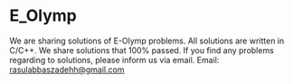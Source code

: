 # E_Olymp
We are sharing solutions of E-Olymp problems. All solutions are written in C/C++. We share solutions that 100% passed.  If you find any problems regarding to solutions, please inform us via email. Email: rasulabbaszadehh@gmail.com
